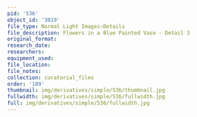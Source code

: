 ```yaml
---
pid: '536'
object_id: '3819'
file_type: Normal Light Images›Details
file_description: Flowers in a Blue Painted Vase - Detail 3
original_format:
research_date:
researchers:
equipment_used:
file_location:
file_notes:
collection: curatorial_files
order: '109'
thumbnail: img/derivatives/simple/536/thumbnail.jpg
fullwidth: img/derivatives/simple/536/fullwidth.jpg
full: img/derivatives/simple/536/fullwidth.jpg
---
```

